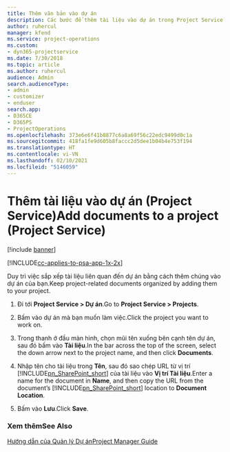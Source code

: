 ```yaml
---
title: Thêm văn bản vào dự án
description: Các bước để thêm tài liệu vào dự án trong Project Service
author: ruhercul
manager: kfend
ms.service: project-operations
ms.custom:
- dyn365-projectservice
ms.date: 7/30/2018
ms.topic: article
ms.author: ruhercul
audience: Admin
search.audienceType:
- admin
- customizer
- enduser
search.app:
- D365CE
- D365PS
- ProjectOperations
ms.openlocfilehash: 373e6e6f41b8877c6a8a69f56c22edc9499d0c1a
ms.sourcegitcommit: 418fa1fe9d605b8faccc2d5dee1b04b4e753f194
ms.translationtype: HT
ms.contentlocale: vi-VN
ms.lasthandoff: 02/10/2021
ms.locfileid: "5146059"
---
```

# <a name="add-documents-to-a-project-project-service"></a><span data-ttu-id="4ab97-103">Thêm tài liệu vào dự án (Project Service)</span><span class="sxs-lookup"><span data-stu-id="4ab97-103">Add documents to a project (Project Service)</span></span>

[!include [banner](../includes/psa-now-project-operations.md)]

[!INCLUDE[cc-applies-to-psa-app-1x-2x](../includes/cc-applies-to-psa-app-1x-2x.md)]

<span data-ttu-id="4ab97-104">Duy trì việc sắp xếp tài liệu liên quan đến dự án bằng cách thêm chúng vào dự án của bạn.</span><span class="sxs-lookup"><span data-stu-id="4ab97-104">Keep project-related documents organized by adding them to your project.</span></span>  
  
1. <span data-ttu-id="4ab97-105">Đi tới **Project Service > Dự án**.</span><span class="sxs-lookup"><span data-stu-id="4ab97-105">Go to **Project Service > Projects**.</span></span>  
  
2. <span data-ttu-id="4ab97-106">Bấm vào dự án mà bạn muốn làm việc.</span><span class="sxs-lookup"><span data-stu-id="4ab97-106">Click the project you want to work on.</span></span>  
  
3. <span data-ttu-id="4ab97-107">Trong thanh ở đầu màn hình, chọn mũi tên xuống bên cạnh tên dự án, sau đó bấm vào **Tài liệu**.</span><span class="sxs-lookup"><span data-stu-id="4ab97-107">In the bar across the top of the screen, select the down arrow next to the project name, and then click **Documents**.</span></span>  
  
4. <span data-ttu-id="4ab97-108">Nhập tên cho tài liệu trong **Tên**, sau đó sao chép URL từ vị trí [!INCLUDE[pn_SharePoint_short](../includes/pn-sharepoint-short.md)] của tài liệu vào **Vị trí Tài liệu**.</span><span class="sxs-lookup"><span data-stu-id="4ab97-108">Enter a name for the document in **Name**,  and then copy the URL from the document’s [!INCLUDE[pn_SharePoint_short](../includes/pn-sharepoint-short.md)] location to **Document Location**.</span></span>  
  
5. <span data-ttu-id="4ab97-109">Bấm vào **Lưu**.</span><span class="sxs-lookup"><span data-stu-id="4ab97-109">Click **Save**.</span></span>  
  
### <a name="see-also"></a><span data-ttu-id="4ab97-110">Xem thêm</span><span class="sxs-lookup"><span data-stu-id="4ab97-110">See Also</span></span>  
 [<span data-ttu-id="4ab97-111">Hướng dẫn của Quản lý Dự án</span><span class="sxs-lookup"><span data-stu-id="4ab97-111">Project Manager Guide</span></span>](../psa/project-manager-guide.md)
